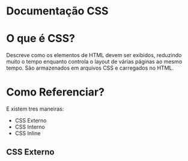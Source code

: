 # Documentação CSS
# O que é CSS?
Descreve como os elementos de HTML devem ser exibidos, reduzindo muito o tempo enquanto controla o layout de várias páginas ao mesmo tempo. São armazenados em arquivos CSS e carregados no HTML.
# Como Referenciar?
E  xistem tres maneiras:
* CSS Externo
* CSS Interno
* CSS Inline

## CSS Externo

